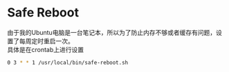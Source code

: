 # Safe Reboot
由于我的Ubuntu电脑是一台笔记本，所以为了防止内存不够或者缓存有问题，设置了每周定时重启一次。  
具体是在crontab上进行设置

```bash
0 3 * * 1 /usr/local/bin/safe-reboot.sh
```


